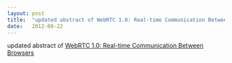 ```yaml
---
layout: post
title:  "updated abstract of WebRTC 1.0: Real-time Communication Between Browsers"
date:   2012-08-22
---
```


updated abstract of [WebRTC 1.0: Real-time Communication Between Browsers](/spec/webrtc)

